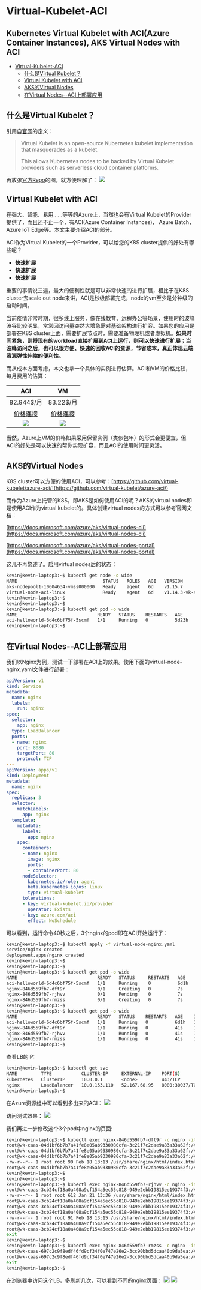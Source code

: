 # Virtual-Kubelet-ACI
**Kubernetes Virtual Kubelet with ACI(Azure Container Instances), AKS Virtual Nodes with ACI** <!-- omit in toc -->
---
- [Virtual-Kubelet-ACI](#virtual-kubelet-aci)
  - [什么是Virtual Kubelet？](#%e4%bb%80%e4%b9%88%e6%98%afvirtual-kubelet)
  - [Virtual Kubelet with ACI](#virtual-kubelet-with-aci)
  - [AKS的Virtual Nodes](#aks%e7%9a%84virtual-nodes)
  - [在Virtual Nodes--ACI上部署应用](#%e5%9c%a8virtual-nodes--aci%e4%b8%8a%e9%83%a8%e7%bd%b2%e5%ba%94%e7%94%a8)

## 什么是Virtual Kubelet？
引用自[官网](https://virtual-kubelet.io/)的定义：
> Virtual Kubelet is an open-source Kubernetes kubelet implementation that masquerades as a kubelet.
> 
> This allows Kubernetes nodes to be backed by Virtual Kubelet providers such as serverless cloud container platforms.

再放张[官方Repo](https://github.com/virtual-kubelet/virtual-kubelet)的图，就方便理解了：
![](/img/virtual_kubelet.png)


## Virtual Kubelet with ACI
在强大、智能、易用……等等的Azure上，当然也会有Virtual Kubelet的Provider提供了，而且还不止一个，有ACI(Azure Container Instances)， Azure Batch， Azure IoT Edge等。本文主要介绍ACI的部分。

ACI作为Virtual Kubelet的一个Provider，可以给您的K8S cluster提供的好处有哪些呢？
* **快速扩展**
* **快速扩展**
* **快速扩展**

重要的事情说三遍，最大的便利性就是可以非常快速的进行扩展，相比于在K8S cluster去scale out node来讲，ACI是秒级部署完成，node的vm至少是分钟级的启动时间。

当前疫情非常时期，很多线上服务，像在线教育、远程办公等场景，使用时的波峰波谷比较明显，常常因访问量突然大增急需对基础架构进行扩容。如果您的应用是部署在K8S cluster上面，需要扩展节点时，需要准备物理机或者虚拟机。**如果时间紧急，则将现有的workload直接扩展到ACI上运行，则可以快速进行扩展；当波峰访问之后，也可以很方便、快速的回收ACI的资源，节省成本，真正体现云端资源弹性伸缩的便利性。**

而从成本方面考虑，本文也拿一个具体的实例进行估算。ACI和VM的价格比较，每月费用的估算：

|ACI|VM|
|:---:|:---:|
|82.944$/月|83.22$/月|
|[价格连接](https://azure.microsoft.com/zh-cn/pricing/details/container-instances/)|[价格连接](https://azure.microsoft.com/zh-cn/pricing/details/virtual-machines/linux/)|
|![](/img/aci_price.png)|![](/img/DS2v2_price.png)|

当然，Azure上VM的价格如果采用保留实例（类似包年）的形式会更便宜，但ACI的好处是可以快速的帮你实现扩容，而且ACI的使用时间更灵活。

## AKS的Virtual Nodes
K8S cluster可以方便的使用ACI，可以参考：[https://github.com/virtual-kubelet/azure-aci/](https://github.com/virtual-kubelet/azure-aci/)

而作为Azure上托管的K8S，即AKS是如何使用ACI的呢？AKS的virtual nodes即是使用ACI作为virtual kubelet的。具体创建virtual nodes的方式可以参考官网文档：

[https://docs.microsoft.com/azure/aks/virtual-nodes-cli](https://docs.microsoft.com/azure/aks/virtual-nodes-cli)

[https://docs.microsoft.com/azure/aks/virtual-nodes-portal](https://docs.microsoft.com/azure/aks/virtual-nodes-portal)

这儿不再赘述了。启用virtual nodes后的状态：
```bash
kevin@kevin-laptop3:~$ kubectl get node -o wide
NAME                                STATUS   ROLES   AGE   VERSION                       INTERNAL-IP   EXTERNAL-IP   OS-IMAGE             KERNEL-VERSION      CONTAINER-RUNTIME
aks-nodepool1-10604634-vmss000000   Ready    agent   6d    v1.15.7                       10.100.0.4    <none>        Ubuntu 16.04.6 LTS   4.15.0-1066-azure   docker://3.0.8
virtual-node-aci-linux              Ready    agent   6d    v1.14.3-vk-azure-aci-v1.2.1   10.100.0.11   <none>        <unknown>            <unknown>           <unknown>
kevin@kevin-laptop3:~$
kevin@kevin-laptop3:~$
kevin@kevin-laptop3:~$ kubectl get pod -o wide
NAME                              READY   STATUS    RESTARTS   AGE     IP           NODE                     NOMINATED NODE   READINESS GATES
aci-helloworld-6d4c6bf75f-5scmf   1/1     Running   0          5d23h   10.200.0.4   virtual-node-aci-linux   <none>           <none>
kevin@kevin-laptop3:~$
```

## 在Virtual Nodes--ACI上部署应用

我们以Nginx为例，测试一下部署在ACI上的效果。使用下面的virtual-node-nginx.yaml文件进行部署：
```Yaml
apiVersion: v1
kind: Service
metadata:
  name: nginx
  labels:
    run: nginx
spec:
  selector:
    app: nginx
  type: LoadBalancer
  ports:
  - name: nginx
    port: 8080
    targetPort: 80
    protocol: TCP
---
apiVersion: apps/v1
kind: Deployment
metadata:
  name: nginx
spec:
  replicas: 3
  selector:
    matchLabels:
      app: nginx
  template:
    metadata:
      labels:
        app: nginx
    spec:
      containers:
      - name: nginx
        image: nginx
        ports:
        - containerPort: 80
      nodeSelector:
        kubernetes.io/role: agent
        beta.kubernetes.io/os: linux
        type: virtual-kubelet
      tolerations:
      - key: virtual-kubelet.io/provider
        operator: Exists
      - key: azure.com/aci
        effect: NoSchedule
```
可以看到，运行命令40秒之后，3个nginx的pod即在ACI开始运行了：
```bash
kevin@kevin-laptop3:~$ kubectl apply -f virtual-node-nginx.yaml
service/nginx created
deployment.apps/nginx created
kevin@kevin-laptop3:~$
kevin@kevin-laptop3:~$
kevin@kevin-laptop3:~$ kubectl get pod -o wide
NAME                              READY   STATUS     RESTARTS   AGE    IP           NODE                                NOMINATED NODE   READINESS GATES
aci-helloworld-6d4c6bf75f-5scmf   1/1     Running    0          6d1h   10.200.0.4   virtual-node-aci-linux              <none>           <none>
nginx-846d559fb7-dft9r            0/1     Creating   0          7s     <none>       virtual-node-aci-linux              <none>           <none>
nginx-846d559fb7-rjhvv            0/1     Pending    0          7s     <none>       virtual-node-aci-linux              <none>           <none>
nginx-846d559fb7-rmzss            0/1     Creating   0          7s     <none>       virtual-node-aci-linux              <none>           <none>
kevin@kevin-laptop3:~$
kevin@kevin-laptop3:~$ kubectl get pod -o wide
NAME                              READY   STATUS    RESTARTS   AGE    IP           NODE                                NOMINATED NODE   READINESS GATES
aci-helloworld-6d4c6bf75f-5scmf   1/1     Running   0          6d1h   10.200.0.4   virtual-node-aci-linux              <none>           <none>
nginx-846d559fb7-dft9r            1/1     Running   0          41s    10.200.0.6   virtual-node-aci-linux              <none>           <none>
nginx-846d559fb7-rjhvv            1/1     Running   0          41s    10.200.0.5   virtual-node-aci-linux              <none>           <none>
nginx-846d559fb7-rmzss            1/1     Running   0          41s    10.200.0.7   virtual-node-aci-linux              <none>           <none>
kevin@kevin-laptop3:~$
```
查看LB的IP:
```bash
kevin@kevin-laptop3:~$ kubectl get svc
NAME         TYPE           CLUSTER-IP     EXTERNAL-IP    PORT(S)          AGE
kubernetes   ClusterIP      10.0.0.1       <none>         443/TCP          6d5h
nginx        LoadBalancer   10.0.153.110   52.167.68.95   8080:30037/TCP   3h22m
kevin@kevin-laptop3:~$
```
在Azure资源组中可以看到多出来的ACI：
![](/img/nginx0.png)

访问测试效果：
![](/img/nginx2.png)

我们再进一步修改这个3个pod中nginx的页面:
```bash
kevin@kevin-laptop3:~$ kubectl exec nginx-846d559fb7-dft9r -c nginx -it -- /bin/bash
root@wk-caas-04d1bf6b7b7a41fe8e05ab9330980cfa-3c21f7c2dae9a83a33a62f:/# echo "Hello World from host 1" $HOSTNAME "!" > /usr/share/nginx/html/index.html
root@wk-caas-04d1bf6b7b7a41fe8e05ab9330980cfa-3c21f7c2dae9a83a33a62f:/#
root@wk-caas-04d1bf6b7b7a41fe8e05ab9330980cfa-3c21f7c2dae9a83a33a62f:/# ls -l  /usr/share/nginx/html/index.html
-rw-r--r-- 1 root root 90 Feb 18 13:13 /usr/share/nginx/html/index.html
root@wk-caas-04d1bf6b7b7a41fe8e05ab9330980cfa-3c21f7c2dae9a83a33a62f:/# kevin@kevin-laptop3:~$
kevin@kevin-laptop3:~$
kevin@kevin-laptop3:~$
kevin@kevin-laptop3:~$ kubectl exec nginx-846d559fb7-rjhvv -c nginx -it -- /bin/bash
root@wk-caas-3cb24cf18a0a408a9cf154a5ec55c818-949e2ebb19815ee19374f3:/# ls -l /usr/share/nginx/html/index.html
-rw-r--r-- 1 root root 612 Jan 21 13:36 /usr/share/nginx/html/index.html
root@wk-caas-3cb24cf18a0a408a9cf154a5ec55c818-949e2ebb19815ee19374f3:/#
root@wk-caas-3cb24cf18a0a408a9cf154a5ec55c818-949e2ebb19815ee19374f3:/# echo "Hello World from host 2 " $HOSTNAME "!" > /usr/share/nginx/html/index.html
root@wk-caas-3cb24cf18a0a408a9cf154a5ec55c818-949e2ebb19815ee19374f3:/# ls -l /usr/share/nginx/html/index.html
-rw-r--r-- 1 root root 91 Feb 18 13:15 /usr/share/nginx/html/index.html
root@wk-caas-3cb24cf18a0a408a9cf154a5ec55c818-949e2ebb19815ee19374f3:/#
root@wk-caas-3cb24cf18a0a408a9cf154a5ec55c818-949e2ebb19815ee19374f3:/# exit
exit
kevin@kevin-laptop3:~$
kevin@kevin-laptop3:~$ kubectl exec nginx-846d559fb7-rmzss -c nginx -it -- /bin/bash
root@wk-caas-697c2c9f8edf46fd9cf34f0e747e26e2-3cc90bbd5dcaa40b9da5ea:/# echo "Hello World from host 3 " $HOSTNAME "!" > /usr/share/nginx/html/index.html
root@wk-caas-697c2c9f8edf46fd9cf34f0e747e26e2-3cc90bbd5dcaa40b9da5ea:/# exit
exit
kevin@kevin-laptop3:~$
```
在浏览器中访问这个LB，多刷新几次，可以看到不同的nginx页面：
![](/img/nginx1.png)
![](/img/nginx3.png)